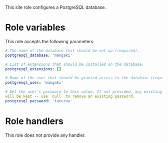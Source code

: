 This site role configures a PostgreSQL database.

# Role variables

This role accepts the following parameters:

```yaml
# The name of the database that should be set up (required).
postgresql_database: 'mangaki'

# List of extensions that should be installed on the database.
postgresql_extensions: []

# Name of the user that should be granted access to the database (required).
postgresql_user: 'mangaki'

# Set the user's password to this value. If not provided, any existing password
will be kept -- use `null` to remove an existing password.
postgresql_password: 'tuturuu'
```

# Role handlers
This role does not provide any handler.

